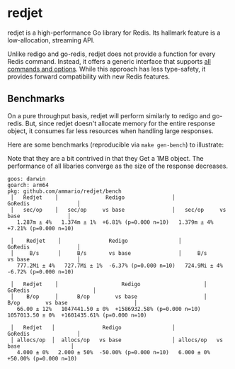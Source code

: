 # redjet


redjet is a high-performance Go library for Redis. Its hallmark feature is
a low-allocation, streaming API.

Unlike redigo and go-redis, redjet does not provide a function for every
Redis command. Instead, it offers a generic interface that supports [all commands
and options](https://redis.io/commands/). While this approach has less
type-safety, it provides forward compatibility with new Redis features.


## Benchmarks

On a pure throughput basis, redjet will perform similarly to redigo and go-redis.
But, since redjet doesn't allocate memory for the entire response object, it
consumes far less resources when handling large responses.

Here are some benchmarks (reproducible via `make gen-bench`) to illustrate:

Note that they are a bit contrived in that they Get a 1MB object. The performance
of all libaries converge as the size of the response decreases.

```
goos: darwin
goarch: arm64
pkg: github.com/ammario/redjet/bench
 │   Redjet    │               Redigo               │              GoRedis               │
 │   sec/op    │   sec/op     vs base               │   sec/op     vs base               │
   1.287m ± 4%   1.374m ± 1%  +6.81% (p=0.000 n=10)   1.379m ± 4%  +7.21% (p=0.000 n=10)

 │    Redjet    │               Redigo                │               GoRedis               │
 │     B/s      │     B/s       vs base               │     B/s       vs base               │
   777.2Mi ± 4%   727.7Mi ± 1%  -6.37% (p=0.000 n=10)   724.9Mi ± 4%  -6.72% (p=0.000 n=10)

 │   Redjet    │                    Redigo                    │                   GoRedis                    │
 │    B/op     │      B/op        vs base                     │      B/op        vs base                     │
   66.00 ± 12%   1047441.50 ± 0%  +1586932.58% (p=0.000 n=10)   1057013.50 ± 0%  +1601435.61% (p=0.000 n=10)

 │   Redjet   │               Redigo                │              GoRedis               │
 │ allocs/op  │  allocs/op   vs base                │ allocs/op   vs base                │
   4.000 ± 0%   2.000 ± 50%  -50.00% (p=0.000 n=10)   6.000 ± 0%  +50.00% (p=0.000 n=10)
```